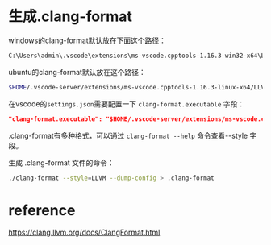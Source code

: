 

# 生成.clang-format

windows的clang-format默认放在下面这个路径：

```bash
C:\Users\admin\.vscode\extensions\ms-vscode.cpptools-1.16.3-win32-x64\LLVM\bin\clang-format.exe
```

ubuntu的clang-format默认放在这个路径：

```bash
$HOME/.vscode-server/extensions/ms-vscode.cpptools-1.16.3-linux-x64/LLVM/bin/clang-format
```

在vscode的`settings.json`需要配置一下 `clang-format.executable` 字段：

```json
"clang-format.executable": "$HOME/.vscode-server/extensions/ms-vscode.cpptools-1.16.3-linux-x64/LLVM/bin/clang-format",
```

.clang-format有多种格式，可以通过 `clang-format --help` 命令查看--style 字段。

生成 .clang-format 文件的命令：

```bash
./clang-format --style=LLVM --dump-config > .clang-format
```







# reference

https://clang.llvm.org/docs/ClangFormat.html